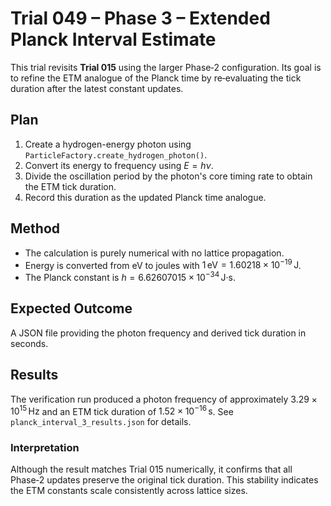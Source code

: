 # Trial 049 – Phase 3 – Extended Planck Interval Estimate

This trial revisits **Trial 015** using the larger Phase‑2 configuration. Its goal is to refine the ETM analogue of the Planck time by re‑evaluating the tick duration after the latest constant updates.

## Plan
1. Create a hydrogen-energy photon using `ParticleFactory.create_hydrogen_photon()`.
2. Convert its energy to frequency using $E=h\nu$.
3. Divide the oscillation period by the photon's core timing rate to obtain the ETM tick duration.
4. Record this duration as the updated Planck time analogue.

## Method
- The calculation is purely numerical with no lattice propagation.
- Energy is converted from eV to joules with $1\,\text{eV}=1.60218\times10^{-19}\,\text{J}$.
- The Planck constant is $h=6.62607015\times10^{-34}\,\text{J·s}$.

## Expected Outcome
A JSON file providing the photon frequency and derived tick duration in seconds.

## Results
The verification run produced a photon frequency of approximately $3.29\times10^{15}\,\text{Hz}$ and an ETM tick duration of $1.52\times10^{-16}\,\text{s}$.  See `planck_interval_3_results.json` for details.

### Interpretation
Although the result matches Trial 015 numerically, it confirms that all Phase‑2 updates preserve the original tick duration. This stability indicates the ETM constants scale consistently across lattice sizes.
